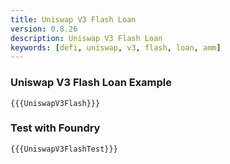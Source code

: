 ```yaml
---
title: Uniswap V3 Flash Loan
version: 0.8.26
description: Uniswap V3 Flash Loan
keywords: [defi, uniswap, v3, flash, loan, amm]
---
```


### Uniswap V3 Flash Loan Example

```solidity
{{{UniswapV3Flash}}}
```

### Test with Foundry

```solidity
{{{UniswapV3FlashTest}}}
```
